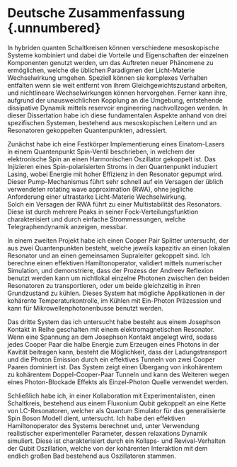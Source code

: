 # Deutsche Zusammenfassung {.unnumbered}

In hybriden quanten Schaltkreisen können verschiedene mesoskopische Systeme kombiniert und dabei die Vorteile und Eigenschaften der einzelnen Komponenten genutzt werden, um das Auftreten neuer Phänomene zu ermöglichen, welche die üblichen Paradigmen der Licht-Materie Wechselwirkung umgehen.
Speziell können sie komplexes Verhalten entfalten wenn sie weit entfernt von ihrem Gleichgewichtszustand arbeiten, und nichtlineare Wechselwirkungen können hervorgehen. 
Ferner kann ihre, aufgrund der unausweichlichen Kopplung an die Umgebung, entstehende dissipative Dynamik mittels reservoir engineering nachvollzogen werden. 
In dieser Dissertation habe ich diese fundamentalen Aspekte anhand von drei spezifischen Systemen, bestehend aus mesoskopischen Leitern und an Resonatoren gekoppelten Quantenpunkten, adressiert. 

Zunächst habe ich eine Festkörper Implementierung eines Einatom-Lasers in einem Quantenpunkt Spin-Ventil beschrieben, in welchem der elektronische Spin an einen Harmonischen Oszillator gekoppelt ist. Das Injizieren eines Spin-polarisierten Stroms in den Quantenpunkt induziert Lasing, wobei Energie mit hoher Effizienz in den Resonator gepumpt wird. Dieser Pump-Mechanismus führt sehr schnell auf ein Versagen der üblich verwendeten rotating wave approximation (RWA), ohne jegliche Anforderung einer ultrastarke Licht-Materie Wechselwirkung.  
Solch ein Versagen der RWA führt zu einer Multistabilität des Resonators. Diese ist durch mehrere Peaks in seiner Fock-Verteilungsfunktion charakterisiert und durch einfache Strommessungen, welche Telegraphendynamik anzeigen, messbar. 

In einem zweiten Projekt habe ich einen Cooper Pair Splitter untersucht, der aus zwei Quantenpunkten besteht, welche jeweils kapazitiv an einen lokalen Resonator und an einen gemeinsamen Supraleiter gekoppelt sind. Ich berechne einen effektiven Hamiltonoperator, validiert mittels numerischer Simulation, und demonstriere, dass der Prozess der Andreev Reflexion benutzt werden kann um nichtlokal einzelne Photonen zwischen den beiden Resonatoren zu transportieren, oder um beide gleichzeitig in ihren Grundzustand zu kühlen. 
Dieses System hat mögliche Applikationen in der kohärente Temperaturkontrolle, im Kühlen mit Ein-Photon Präzession und kann für Mikrowellenphotonenbusse benutzt werden. 

Das dritte System das ich untersucht habe besteht aus einem Josephson Kontakt in Reihe geschalten mit einem elektromagnetischen Resonator. Wenn eine Spannung an dem Josephson Kontakt angelegt wird, sodass jedes Cooper Paar die halbe Energie zum Erzeugen eines Photons in der Kavität beitragen kann, besteht die Möglichkeit, dass der Ladungstransport und die Photon Emission durch ein effektives Tunneln von zwei Cooper Paaren dominiert ist.  Das System zeigt einen Übergang von inkohärentem zu kohärentem Doppel-Cooper-Paar Tunneln und kann des Weiteren wegen eines Photon-Blockade Effekts als Einzel-Photon Quelle verwendet werden. 

Schließlich habe ich, in einer Kollaboration mit Experimentalisten, einen
Schaltkreis, bestehend aus einem Fluxonium Qubit gekoppelt an eine Kette von
LC-Resonatoren, welcher als Quantum Simulator für das generalisierte Spin Boson
Modell dient, untersucht. Ich habe den effektiven Hamiltonoperator des Systems
berechnet und, unter Verwendung realistischer experimenteller Parameter, dessen
relaxations Dynamik simuliert. Diese ist charakterisiert durch ein Kollaps- und
Revival-Verhalten der Qubit Oszillation, welche von der kohärenten Interaktion
mit dem endlich großen Bad bestehend aus Oszillatoren stammen.


